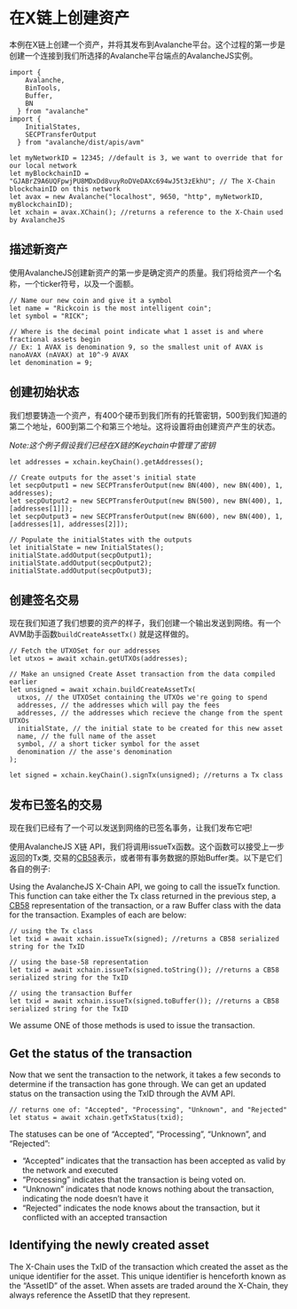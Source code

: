 # 在X链上创建资产

本例在X链上创建一个资产，并将其发布到Avalanche平台。这个过程的第一步是创建一个连接到我们所选择的Avalanche平台端点的AvalancheJS实例。

```text
import {
    Avalanche,
    BinTools,
    Buffer,
    BN
  } from "avalanche" 
import {
    InitialStates,
    SECPTransferOutput
  } from "avalanche/dist/apis/avm"

let myNetworkID = 12345; //default is 3, we want to override that for our local network
let myBlockchainID = "GJABrZ9A6UQFpwjPU8MDxDd8vuyRoDVeDAXc694wJ5t3zEkhU"; // The X-Chain blockchainID on this network
let avax = new Avalanche("localhost", 9650, "http", myNetworkID, myBlockchainID);
let xchain = avax.XChain(); //returns a reference to the X-Chain used by AvalancheJS
```

## 描述新资产

使用AvalancheJS创建新资产的第一步是确定资产的质量。我们将给资产一个名称，一个ticker符号，以及一个面额。

```text
// Name our new coin and give it a symbol
let name = "Rickcoin is the most intelligent coin";
let symbol = "RICK";

// Where is the decimal point indicate what 1 asset is and where fractional assets begin
// Ex: 1 AVAX is denomination 9, so the smallest unit of AVAX is nanoAVAX (nAVAX) at 10^-9 AVAX
let denomination = 9;
```

## 创建初始状态

我们想要铸造一个资产，有400个硬币到我们所有的托管密钥，500到我们知道的第二个地址，600到第二个和第三个地址。这将设置将由创建资产产生的状态。

_Note:这个例子假设我们已经在X链的Keychain中管理了密钥_

```text
let addresses = xchain.keyChain().getAddresses();

// Create outputs for the asset's initial state
let secpOutput1 = new SECPTransferOutput(new BN(400), new BN(400), 1, addresses);
let secpOutput2 = new SECPTransferOutput(new BN(500), new BN(400), 1, [addresses[1]]);
let secpOutput3 = new SECPTransferOutput(new BN(600), new BN(400), 1, [addresses[1], addresses[2]]);

// Populate the initialStates with the outputs
let initialState = new InitialStates();
initialState.addOutput(secpOutput1);
initialState.addOutput(secpOutput2);
initialState.addOutput(secpOutput3);
```

## 创建签名交易

现在我们知道了我们想要的资产的样子，我们创建一个输出发送到网络。有一个AVM助手函数`buildCreateAssetTx()` 就是这样做的。

```text
// Fetch the UTXOSet for our addresses
let utxos = await xchain.getUTXOs(addresses);

// Make an unsigned Create Asset transaction from the data compiled earlier
let unsigned = await xchain.buildCreateAssetTx(
  utxos, // the UTXOSet containing the UTXOs we're going to spend
  addresses, // the addresses which will pay the fees
  addresses, // the addresses which recieve the change from the spent UTXOs
  initialState, // the initial state to be created for this new asset 
  name, // the full name of the asset
  symbol, // a short ticker symbol for the asset
  denomination // the asse's denomination 
);

let signed = xchain.keyChain().signTx(unsigned); //returns a Tx class
```

## 发布已签名的交易

现在我们已经有了一个可以发送到网络的已签名事务，让我们发布它吧!

使用AvalancheJS X链 API，我们将调用issueTx函数。这个函数可以接受上一步返回的Tx类, 交易的[CB58](http://support.avalabs.org/en/articles/4587395-what-is-cb58)表示，或者带有事务数据的原始Buffer类。以下是它们各自的例子:

Using the AvalancheJS X-Chain API, we going to call the issueTx function. This function can take either the Tx class returned in the previous step, a [CB58](http://support.avalabs.org/en/articles/4587395-what-is-cb58) representation of the transaction, or a raw Buffer class with the data for the transaction. Examples of each are below:

```text
// using the Tx class
let txid = await xchain.issueTx(signed); //returns a CB58 serialized string for the TxID
```

```text
// using the base-58 representation
let txid = await xchain.issueTx(signed.toString()); //returns a CB58 serialized string for the TxID
```

```text
// using the transaction Buffer
let txid = await xchain.issueTx(signed.toBuffer()); //returns a CB58 serialized string for the TxID
```

We assume ONE of those methods is used to issue the transaction.

## Get the status of the transaction <a id="get-the-status-of-the-transaction"></a>

Now that we sent the transaction to the network, it takes a few seconds to determine if the transaction has gone through. We can get an updated status on the transaction using the TxID through the AVM API.

```text
// returns one of: "Accepted", "Processing", "Unknown", and "Rejected"
let status = await xchain.getTxStatus(txid);
```

The statuses can be one of “Accepted”, “Processing”, “Unknown”, and “Rejected”:

* “Accepted” indicates that the transaction has been accepted as valid by the network and executed
* “Processing” indicates that the transaction is being voted on.
* “Unknown” indicates that node knows nothing about the transaction, indicating the node doesn’t have it
* “Rejected” indicates the node knows about the transaction, but it conflicted with an accepted transaction

## Identifying the newly created asset <a id="identifying-the-newly-created-asset"></a>

The X-Chain uses the TxID of the transaction which created the asset as the unique identifier for the asset. This unique identifier is henceforth known as the “AssetID” of the asset. When assets are traded around the X-Chain, they always reference the AssetID that they represent.

<!--stackedit_data:
eyJoaXN0b3J5IjpbMTA4MDA4MzY5OCwyMDk5NDgwNjQ2XX0=
-->